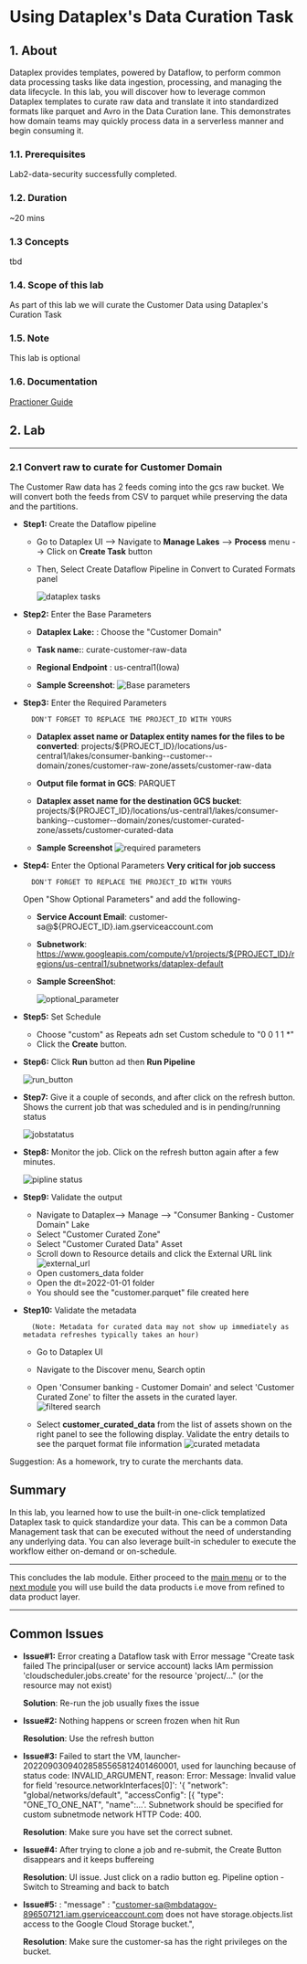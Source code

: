# Using Dataplex's Data Curation Task

## 1. About

Dataplex provides templates, powered by Dataflow, to perform common data processing tasks like data ingestion, processing, and managing the data lifecycle. In this lab, you will discover how to leverage common Dataplex templates to curate raw data and translate it into standardized formats like parquet and Avro in the Data Curation lane. This demonstrates how domain teams may quickly process data in a serverless manner and begin consuming it. 

### 1.1. Prerequisites
Lab2-data-security successfully completed.

### 1.2. Duration
~20 mins

### 1.3 Concepts
tbd

### 1.4. Scope of this lab
As part of this lab we will curate the Customer Data using Dataplex's Curation Task 


### 1.5. Note
This lab is optional

### 1.6. Documentation
[Practioner Guide](https://cloud.google.com/dataplex/docs/task-templates)

## 2. Lab
<hr>

### 2.1 Convert raw to curate for Customer Domain 

The Customer Raw data has 2 feeds coming into the gcs raw bucket. We will convert both the feeds from CSV to parquet while preserving the data and the partitions. 

- **Step1:** Create the Dataflow pipeline 
    - Go to Dataplex UI --> Navigate to **Manage Lakes** --> **Process** menu --> Click on **Create Task** button 

    - Then, Select Create Dataflow Pipeline  in Convert to Curated Formats panel

        ![dataplex tasks](/lab3-data-curation/resources/imgs/dataplex-tasks.png)

- **Step2:** Enter the Base  Parameters 

    - **Dataplex Lake:** : Choose the "Customer Domain" 

    - **Task name:**: curate-customer-raw-data
    
    - **Regional Endpoint** : us-central1(Iowa) 

    - **Sample Screenshot**:
        ![Base parameters](/lab3-data-curation/resources/imgs/base-parameter.png)


- **Step3:** Enter the Required Parameters 
   
        DON'T FORGET TO REPLACE THE PROJECT_ID WITH YOURS
    
    - **Dataplex asset name or Dataplex entity names for the files to be converted**: projects/${PROJECT_ID}/locations/us-central1/lakes/consumer-banking--customer--domain/zones/customer-raw-zone/assets/customer-raw-data

    - **Output file format in GCS**: PARQUET
    
    - **Dataplex asset name for the destination GCS bucket**: projects/${PROJECT_ID}/locations/us-central1/lakes/consumer-banking--customer--domain/zones/customer-curated-zone/assets/customer-curated-data

    - **Sample Screenshot** 
        ![required parameters](/lab3-data-curation/resources/imgs/required_parameters.png)

- **Step4:** Enter the Optional Parameters **Very critical for job success**

        DON'T FORGET TO REPLACE THE PROJECT_ID WITH YOURS
     Open "Show Optional Parameters" and add the following-
    - **Service Account Email**: customer-sa@${PROJECT_ID}.iam.gserviceaccount.com
    - **Subnetwork**: https://www.googleapis.com/compute/v1/projects/${PROJECT_ID}/regions/us-central1/subnetworks/dataplex-default
    - **Sample ScreenShot**:

        ![optional_parameter](/lab3-data-curation/resources/imgs/Optional-parameter.png)

- **Step5:** Set Schedule <br>

    - Choose "custom" as Repeats adn set Custom schedule to "0 0 1 1 *"
    - Click the **Create** button.  

- **Step6:** Click **Run** button ad then **Run Pipeline**

     ![run_button](/lab3-data-curation/resources/imgs/run_button.png)

- **Step7:** Give it a couple of seconds, and after click on the refresh button. Shows the current job that was scheduled and is in pending/running status


    ![jobstatatus](/lab3-data-curation/resources/imgs/job_status.png)

- **Step8:** Monitor the job. Click on the refresh button again after a few minutes. 

    ![pipline status](/lab3-data-curation/resources/imgs/monitor_pipeline.png)

- **Step9:** Validate the output 

    - Navigate to Dataplex--> Manage --> "Consumer Banking - Customer Domain" Lake
    - Select "Customer Curated Zone" 
    - Select "Customer Curated Data" Asset 
    - Scroll down to Resource details and click the External URL link
        ![external_url](/lab3-data-curation/resources/imgs/external_url.png)
    - Open customers_data folder 
    - Open the dt=2022-01-01 folder
    - You should see the "customer.parquet" file created here

- **Step10:** Validate the metadata 

        (Note: Metadata for curated data may not show up immediately as metadata refreshes typically takes an hour)

    - Go to Dataplex UI 

    - Navigate to the Discover menu, Search optin 

    - Open 'Consumer banking - Customer Domain' and select 'Customer Curated Zone' to filter the assets in the curated layer. 
     ![filtered search](/lab3-data-curation/resources/imgs/filter_search.png)

    - Select **customer_curated_data** from the list of assets shown on the right panel to see the following display. Validate the entry details to see the parquet format file information 
    ![curated metadata](/lab3-data-curation/resources/imgs/curated_metadata.png)

Suggestion: As a homework, try to curate the merchants data.  

## Summary 
In this lab, you learned how to use the built-in one-click templatized Dataplex task to quick standardize your data. This can be a common Data Management task that can be executed without the need of understanding any underlying data. You can also leverage built-in scheduler to execute the workflow either on-demand or on-schedule. 

<hr>

This concludes the lab module. Either proceed to the [main menu](../README.md) or to the [next module](../lab4-data-products/README.md) you will use build the data products i.e move from refined to data product layer. 

<hr>



## Common Issues

- **Issue#1:** Error creating a Dataflow task with Error message "Create task failed The principal(user or service account) lacks IAm permission 'cloudscheduler.jobs.create' for the resource 'project/..." (or the resource may not exist)

    **Solution**: Re-run the job usually fixes the issue 

- **Issue#2:** Nothing happens or screen frozen when hit Run 
  
  **Resolution**: Use the refresh button 

- **Issue#3:** Failed to start the VM, launcher-20220903094028585565812401460001, used for launching because of status code: INVALID_ARGUMENT, reason: Error: Message: Invalid value for field 'resource.networkInterfaces[0]': '{ "network": "global/networks/default", "accessConfig": [{ "type": "ONE_TO_ONE_NAT", "name":...'. Subnetwork should be specified for custom subnetmode network HTTP Code: 400.

    **Resolution**: Make sure you have set the correct subnet. 

- **Issue#4:** After trying to clone a job and re-submit, the Create Button disappears and it keeps buffereing

    **Resolution**: UI issue.  Just click on a radio button eg. Pipeline option - Switch to Streaming and back to batch

- **Issue#5:** :  "message" : "customer-sa@mbdatagov-896507121.iam.gserviceaccount.com does not have storage.objects.list access to the Google Cloud Storage bucket.",

    **Resolution**: Make sure the customer-sa has the right privileges on the bucket. 
